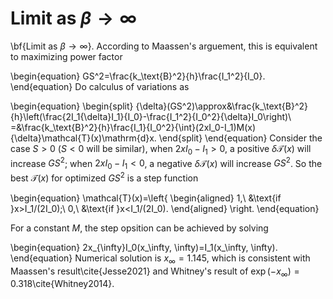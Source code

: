 # Limit as $\beta\rightarrow\infty$

\bf{Limit as $\beta\rightarrow\infty$}. According to Maassen's arguement, this is equivalent to maximizing power factor

\begin{equation}
GS^2=\frac{k_\text{B}^2}{h}\frac{I_1^2}{I_0}.
\end{equation}
Do calculus of variations as

\begin{equation}
\begin{split}
{\delta}(GS^2)\approx&\frac{k_\text{B}^2}{h}\left(\frac{2I_1{\delta}I_1}{I_0}-\frac{I_1^2}{I_0^2}{\delta}I_0\right)\\
=&\frac{k_\text{B}^2}{h}\frac{I_1}{I_0^2}{\int}(2xI_0-I_1)M(x){\delta}\mathcal{T}(x)\mathrm{d}x.
\end{split}
\end{equation}
Consider the case $S>0$ ($S<0$ will be similar), when $2xI_0-I_1>0$, a positive ${\delta}\mathcal{T}(x)$ will increase $GS^2$; when $2xI_0-I_1<0$, a negative ${\delta}\mathcal{T}(x)$ will increase $GS^2$. So the best $\mathcal{T}(x)$ for optimized $GS^2$ is a step function

\begin{equation}
\mathcal{T}(x)=\left\{
\begin{aligned}
  1,\ &\text{if }x>I_1/(2I_0);\\
  0,\ &\text{if }x<I_1/(2I_0).
\end{aligned}
\right.
\end{equation}

For a constant $M$, the step opsition can be achieved by solving

\begin{equation}
2x_{\infty}I_0(x_\infty, \infty)=I_1(x_\infty, \infty).
\end{equation}
Numerical solution is $x_\infty=1.145$, which is consistent with Maassen's result\cite{Jesse2021} and Whitney's result of $\exp(-x_\infty)=0.318$\cite{Whitney2014}.